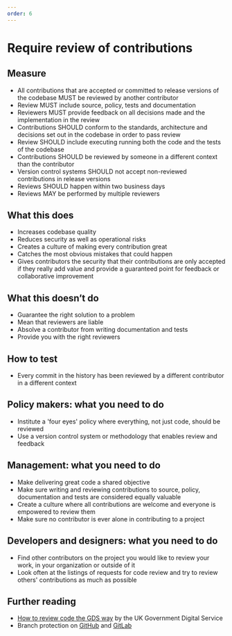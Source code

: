 ```yaml
---
order: 6
---
```


# Require review of contributions

## Measure

* All contributions that are accepted or committed to release versions of the codebase MUST be reviewed by another contributor
* Review MUST include source, policy, tests and documentation
* Reviewers MUST provide feedback on all decisions made and the implementation in the review
* Contributions SHOULD conform to the standards, architecture and decisions set out in the codebase in order to pass review
* Review SHOULD include executing running both the code and the tests of the codebase
* Contributions SHOULD be reviewed by someone in a different context than the contributor
* Version control systems SHOULD not accept non-reviewed contributions in release versions
* Reviews SHOULD happen within two business days
* Reviews MAY be performed by multiple reviewers

## What this does

* Increases codebase quality
* Reduces security as well as operational risks
* Creates a culture of making every contribution great
* Catches the most obvious mistakes that could happen
* Gives contributors the security that their contributions are only accepted if they really add value and provide a guaranteed point for feedback or collaborative improvement

## What this doesn’t do

* Guarantee the right solution to a problem
* Mean that reviewers are liable
* Absolve a contributor from writing documentation and tests
* Provide you with the right reviewers

## How to test

* Every commit in the history has been reviewed by a different contributor in a different context

## Policy makers: what you need to do

* Institute a 'four eyes' policy where everything, not just code, should be reviewed
* Use a version control system or methodology that enables review and feedback

## Management: what you need to do

* Make delivering great code a shared objective
* Make sure writing and reviewing contributions to source, policy, documentation and tests are considered equally valuable
* Create a culture where all contributions are welcome and everyone is empowered to review them
* Make sure no contributor is ever alone in contributing to a project

## Developers and designers: what you need to do

* Find other contributors on the project you would like to review your work, in your organization or outside of it
* Look often at the listings of requests for code review and try to review others' contributions as much as possible

## Further reading

* [How to review code the GDS way](https://gds-way.cloudapps.digital/manuals/code-review-guidelines.html#content) by the UK Government Digital Service
* Branch protection on [GitHub](https://help.github.com/en/articles/about-protected-branches) and [GitLab](https://about.gitlab.com/2014/11/26/keeping-your-code-protected/)
